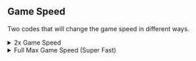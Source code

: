 ## Game Speed

Two codes that will change the game speed in different ways.

<details>
<summary>2x Game Speed</summary>

Game is double speed, fast. Speed is configurable (modify the float)

```hex
044358B4 40000000
```
</details>

<details>
<summary>Full Max Game Speed (Super Fast)</summary>

Game will be at max speed possible, extremely fast

```powerpc
041FBC1C 38000000
0441E634 00000001
```
</details>